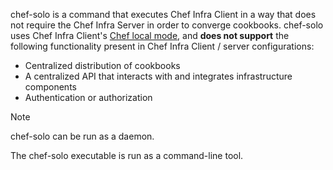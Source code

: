 chef-solo is a command that executes Chef Infra Client in a way that
does not require the Chef Infra Server in order to converge cookbooks.
chef-solo uses Chef Infra Client's [Chef local
mode](/ctl_chef_client.html#run-in-local-mode), and **does not support**
the following functionality present in Chef Infra Client / server
configurations:

- Centralized distribution of cookbooks
- A centralized API that interacts with and integrates infrastructure
    components
- Authentication or authorization

<div class="admonition-note">

<p class="admonition-note-title">Note</p>

<div class="admonition-note-text">

chef-solo can be run as a daemon.

</div>

</div>

The chef-solo executable is run as a command-line tool.